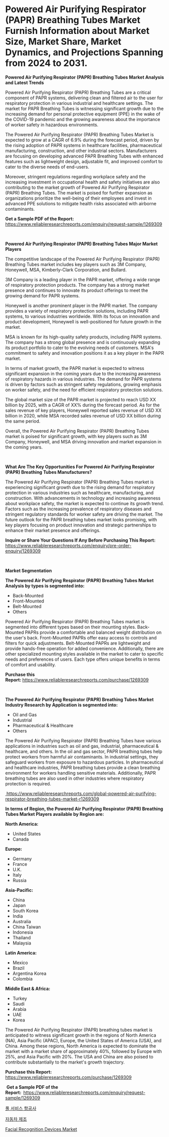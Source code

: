<p><h1>Powered Air Purifying Respirator (PAPR) Breathing Tubes Market Furnish Information about Market Size, Market Share, Market Dynamics, and Projections Spanning from 2024 to 2031.</h1></p><p><strong>Powered Air Purifying Respirator (PAPR) Breathing Tubes Market Analysis and Latest Trends</strong></p>
<p><p>Powered Air Purifying Respirator (PAPR) Breathing Tubes are a critical component of PAPR systems, delivering clean and filtered air to the user for respiratory protection in various industrial and healthcare settings. The market for PAPR Breathing Tubes is witnessing significant growth due to the increasing demand for personal protective equipment (PPE) in the wake of the COVID-19 pandemic and the growing awareness about the importance of worker safety in hazardous environments.</p><p>The Powered Air Purifying Respirator (PAPR) Breathing Tubes Market is expected to grow at a CAGR of 6.9% during the forecast period, driven by the rising adoption of PAPR systems in healthcare facilities, pharmaceutical manufacturing, construction, and other industrial sectors. Manufacturers are focusing on developing advanced PAPR Breathing Tubes with enhanced features such as lightweight design, adjustable fit, and improved comfort to cater to the diverse needs of end-users.</p><p>Moreover, stringent regulations regarding workplace safety and the increasing investment in occupational health and safety initiatives are also contributing to the market growth of Powered Air Purifying Respirator (PAPR) Breathing Tubes. The market is poised for further expansion as organizations prioritize the well-being of their employees and invest in advanced PPE solutions to mitigate health risks associated with airborne contaminants.</p></p>
<p><strong>Get a Sample PDF of the Report:&nbsp;</strong> <a href="https://www.reliableresearchreports.com/enquiry/request-sample/1269309">https://www.reliableresearchreports.com/enquiry/request-sample/1269309</a></p>
<p>&nbsp;</p>
<p><strong>Powered Air Purifying Respirator (PAPR) Breathing Tubes Major Market Players</strong></p>
<p><p>The competitive landscape of the Powered Air Purifying Respirator (PAPR) Breathing Tubes market includes key players such as 3M Company, Honeywell, MSA, Kimberly-Clark Corporation, and Bullard. </p><p>3M Company is a leading player in the PAPR market, offering a wide range of respiratory protection products. The company has a strong market presence and continues to innovate its product offerings to meet the growing demand for PAPR systems.</p><p>Honeywell is another prominent player in the PAPR market. The company provides a variety of respiratory protection solutions, including PAPR systems, to various industries worldwide. With its focus on innovation and product development, Honeywell is well-positioned for future growth in the market.</p><p>MSA is known for its high-quality safety products, including PAPR systems. The company has a strong global presence and is continuously expanding its product portfolio to cater to the evolving needs of customers. MSA's commitment to safety and innovation positions it as a key player in the PAPR market.</p><p>In terms of market growth, the PAPR market is expected to witness significant expansion in the coming years due to the increasing awareness of respiratory hazards in various industries. The demand for PAPR systems is driven by factors such as stringent safety regulations, growing emphasis on worker safety, and the need for efficient respiratory protection solutions.</p><p>The global market size of the PAPR market is projected to reach USD XX billion by 2025, with a CAGR of XX% during the forecast period. As for the sales revenue of key players, Honeywell reported sales revenue of USD XX billion in 2020, while MSA recorded sales revenue of USD XX billion during the same period.</p><p>Overall, the Powered Air Purifying Respirator (PAPR) Breathing Tubes market is poised for significant growth, with key players such as 3M Company, Honeywell, and MSA driving innovation and market expansion in the coming years.</p></p>
<p>&nbsp;</p>
<p><strong>What Are The Key Opportunities For Powered Air Purifying Respirator (PAPR) Breathing Tubes Manufacturers?</strong></p>
<p><p>The Powered Air Purifying Respirator (PAPR) Breathing Tubes market is experiencing significant growth due to the rising demand for respiratory protection in various industries such as healthcare, manufacturing, and construction. With advancements in technology and increasing awareness about workplace safety, the market is expected to continue its growth trend. Factors such as the increasing prevalence of respiratory diseases and stringent regulatory standards for worker safety are driving the market. The future outlook for the PAPR breathing tubes market looks promising, with key players focusing on product innovation and strategic partnerships to enhance their market presence and offerings.</p></p>
<p><strong>Inquire or Share Your Questions If Any Before Purchasing This Report:</strong> <a href="https://www.reliableresearchreports.com/enquiry/pre-order-enquiry/1269309">https://www.reliableresearchreports.com/enquiry/pre-order-enquiry/1269309</a></p>
<p>&nbsp;</p>
<p><strong>Market Segmentation</strong></p>
<p><strong>The Powered Air Purifying Respirator (PAPR) Breathing Tubes Market Analysis by types is segmented into:</strong></p>
<p><ul><li>Back-Mounted</li><li>Front-Mounted</li><li>Belt-Mounted</li><li>Others</li></ul></p>
<p><p>Powered Air Purifying Respirator (PAPR) Breathing Tubes market is segmented into different types based on their mounting styles. Back-Mounted PAPRs provide a comfortable and balanced weight distribution on the user's back. Front-Mounted PAPRs offer easy access to controls and filters for quick adjustments. Belt-Mounted PAPRs are lightweight and provide hands-free operation for added convenience. Additionally, there are other specialized mounting styles available in the market to cater to specific needs and preferences of users. Each type offers unique benefits in terms of comfort and usability.</p></p>
<p><strong>Purchase this Report:&nbsp;</strong><a href="https://www.reliableresearchreports.com/purchase/1269309">https://www.reliableresearchreports.com/purchase/1269309</a></p>
<p>&nbsp;</p>
<p><strong>The Powered Air Purifying Respirator (PAPR) Breathing Tubes Market Industry Research by Application is segmented into:</strong></p>
<p><ul><li>Oil and Gas</li><li>Industrial</li><li>Pharmaceutical & Healthcare</li><li>Others</li></ul></p>
<p><p>The Powered Air Purifying Respirator (PAPR) Breathing Tubes have various applications in industries such as oil and gas, industrial, pharmaceutical & healthcare, and others. In the oil and gas sector, PAPR breathing tubes help protect workers from harmful air contaminants. In industrial settings, they safeguard workers from exposure to hazardous particles. In pharmaceutical and healthcare industries, PAPR breathing tubes provide a clean breathing environment for workers handling sensitive materials. Additionally, PAPR breathing tubes are also used in other industries where respiratory protection is required.</p></p>
<p><a href="https://www.reliableresearchreports.com/global-powered-air-purifying-respirator-breathing-tubes-market-r1269309">&nbsp;https://www.reliableresearchreports.com/global-powered-air-purifying-respirator-breathing-tubes-market-r1269309</a></p>
<p><strong>In terms of Region, the Powered Air Purifying Respirator (PAPR) Breathing Tubes Market Players available by Region are:</strong></p>
<p>
    <p> <strong> North America: </strong>
        <ul>
            <li>United States</li>
            <li>Canada</li>
        </ul>
        </p> 
    <p> <strong> Europe: </strong>
        <ul>
            <li>Germany</li>
            <li>France</li>
            <li>U.K.</li>
            <li>Italy</li>
            <li>Russia</li>
        </ul>
        </p> 
    <p> <strong> Asia-Pacific: </strong>
        <ul>
            <li>China</li>
            <li>Japan</li>
            <li>South Korea</li>
            <li>India</li>
            <li>Australia</li>
            <li>China Taiwan</li>
            <li>Indonesia</li>
            <li>Thailand</li>
            <li>Malaysia</li>
        </ul>
        </p> 
    <p> <strong> Latin America: </strong>
        <ul>
            <li>Mexico</li>
            <li>Brazil</li>
            <li>Argentina Korea</li>
            <li>Colombia</li>
        </ul>
        </p> 
    <p> <strong> Middle East & Africa: </strong>
        <ul>
            <li>Turkey</li>
            <li>Saudi</li>
            <li>Arabia</li>
            <li>UAE</li>
            <li>Korea</li>
        </ul>
    </p>
    </p>
<p><p>The Powered Air Purifying Respirator (PAPR) breathing tubes market is anticipated to witness significant growth in the regions of North America (NA), Asia Pacific (APAC), Europe, the United States of America (USA), and China. Among these regions, North America is expected to dominate the market with a market share of approximately 40%, followed by Europe with 25%, and Asia Pacific with 20%. The USA and China are also poised to contribute substantially to the market's growth trajectory.</p></p>
<p><strong>Purchase this Report: </strong><a href="https://www.reliableresearchreports.com/purchase/1269309">https://www.reliableresearchreports.com/purchase/1269309</a></p>
<p>&nbsp;<strong>Get a Sample PDF of the Report:&nbsp;&nbsp;</strong><a href="https://www.reliableresearchreports.com/enquiry/request-sample/1269309">https://www.reliableresearchreports.com/enquiry/request-sample/1269309</a></p>
<p><strong></strong></p>
<p><p><a href="https://github.com/RonSpencer61/Market-Research-Report-List-1/blob/main/634591791541.md">풀 서비스 항공사</a></p><p><a href="https://github.com/CarmellaLang1/Market-Research-Report-List-1/blob/main/656296691542.md">자동차 제조</a></p><p><a href="https://issuu.com/reportprime-2/docs/facial-recognition-devices-market-size-2030.pptx">Facial Recognition Devices Market</a></p></p>